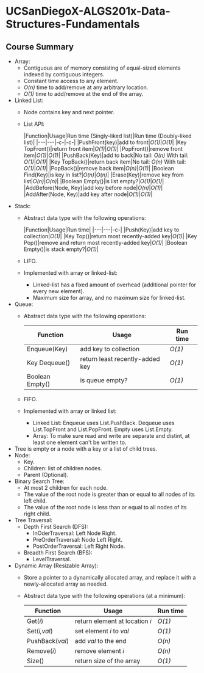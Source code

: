 # UCSanDiegoX-ALGS201x-Data-Structures-Fundamentals

## Course Summary
- Array:
  - Contiguous are of memory consisting of equal-sized elements indexed by contiguous integers.
  - Constant time access to any element.
  - *O(n)* time to add/remove at any arbitrary location.
  - *O(1)* time to add/remove at the end of the array.
- Linked List:
  - Node contains key and next pointer.
  - List API:
  
    |Function|Usage|Run time (Singly-liked list)|Run time (Doubly-liked list)|
    |---|---|-c-|-c-|
    |PushFront(key)|add to front|*O(1)*|*O(1)*|
    |Key TopFront()|return front item|*O(1)*|*O(1)*|
    |PopFront()|remove front item|*O(1)*|*O(1)*|
    |PushBack(Key)|add to back|No tail: *O(n)* With tail: *O(1)*|*O(1)*|
    |Key TopBack()|return back item|No tail: *O(n)* With tail: *O(1)*|*O(1)*|
    |PopBack()|remove back item|*O(n)*|*O(1)*|
    |Boolean Find(Key)|is key in list?|*O(n)*|*O(n)*|
    |Erase(Key)|remove key from list|*O(n)*|*O(n)*|
    |Boolean Empty()|is list empty?|*O(1)*|*O(1)*|
    |AddBefore(Node, Key)|add key before node|*O(n)*|*O(1)*|
    |AddAfter(Node, Key)|add key after node|*O(1)*|*O(1)*|
- Stack: 
  - Abstract data type with the following operations:

    |Function|Usage|Run time|
    |---|---|-c-|
    |Push(Key)|add key to collection|*O(1)*|
    |Key Top()|return most recently-added key|*O(1)*|
    |Key Pop()|remove and return most recently-added key|*O(1)*|
    |Boolean Empty()|is stack empty?|*O(1)*|
  - LIFO.
  - Implemented with array or linked-list:
    - Linked-list has a fixed amount of overhead (additional pointer for every new element).
    - Maximum size for array, and no maximum size for linked-list.
- Queue:
  - Abstract data type with the following operations:
  
    |Function|Usage|Run time|
    |---|---|---|
    |Enqueue(Key)|add key to collection|*O(1)*|
    |Key Dequeue()|return least recently-added key|*O(1)*|
    |Boolean Empty()|is queue empty?|*O(1)*|
  - FIFO.
  - Implemented with array or linked list:
    - Linked List: Enqueue uses List.PushBack. Dequeue uses List.TopFront and List.PopFront. Empty uses List.Empty.
    - Array: To make sure read and write are separate and distint, at least one element can't be written to.
- Tree is empty or a node with a key or a list of child trees.
- Node:
  - Key.
  - Children: list of children nodes.
  - Parent (Optional).
- Binary Search Tree:
  - At most 2 children for each node.
  - The value of the root node is greater than or equal to all nodes of its left child.
  - The value of the root node is less than or equal to all nodes of its right child.
- Tree Traversal:
  - Depth First Search (DFS):
    - InOderTraversal: Left Node Right.
    - PreOrderTraversal: Node Left Right.
    - PostOrderTraversal: Left Right Node.
  - Breadth First Search (BFS):
    - LevelTraversal.
- Dynamic Array (Resizable Array):
  - Store a pointer to a dynamically allocated array, and replace it with a newly-allocated array as needed.
  - Abstract data type with the following operations (at a minimum):
  
    |Function|Usage|Run time|
    |---|---|---|
    |Get(*i*)|return element at location *i*|*O(1)*|
    |Set(*i,val*)|set element *i* to *val*|*O(1)*|
    |PushBack(*val*)|add *val* to the end|*O(n)*|
    |Remove(*i*)|remove element *i*|*O(n)*|
    |Size()|return size of the array|*O(1)*|
    

